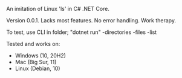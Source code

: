 An imitation of Linux 'ls' in C# .NET Core.

Version 0.0.1. Lacks most features. No error handling. Work therapy.

To test, use CLI in folder; "dotnet run" -directories -files -list

Tested and works on:
- Windows (10, 20H2)
- Mac (Big Sur, 11)
- Linux (Debian, 10)